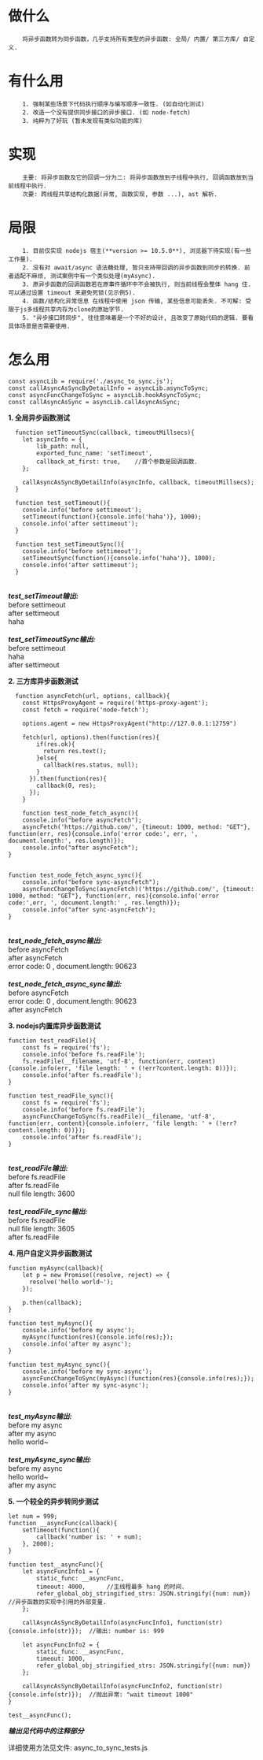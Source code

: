 # 做什么
		将异步函数转为同步函数，几乎支持所有类型的异步函数: 全局/ 内置/ 第三方库/ 自定义.
		
# 有什么用
		1. 强制某些场景下代码执行顺序与编写顺序一致性. (如自动化测试)
		2. 改造一个没有提供同步接口的异步接口. (如 node-fetch)
		3. 纯粹为了好玩 (暂未发现有类似功能的库)
		
# 实现
		主要: 将异步函数及它的回调一分为二: 将异步函数放到子线程中执行, 回调函数放到当前线程中执行.
		次要: 跨线程共享结构化数据(异常, 函数实现, 参数 ...), ast 解析.
	
# 局限
		1. 目前仅实现 nodejs 宿主(**version >= 10.5.0**), 浏览器下待实现(有一些工作量).
		2. 没有对 await/async 语法糖处理, 暂只支持带回调的异步函数到同步的转换. 前者适配不麻烦, 测试案例中有一个类似处理(myAsync).
		3. 原异步函数的回调函数若在原事件循环中不会被执行, 则当前线程会整体 hang 住. 可以通过设置 timeout 来避免死锁(见示例5).
		4. 函数/结构化异常信息 在线程中使用 json 传输, 某些信息可能丢失. 不可解: 受限于js多线程共享内存为clone的原始字节.
		5. "异步接口转同步", 往往意味着是一个不好的设计, 且改变了原始代码的逻辑. 要看具体场景是否需要使用.

# 怎么用
```
const asyncLib = require('./async_to_sync.js');
const callAsyncAsSyncByDetailInfo = asyncLib.asyncToSync;
const asyncFuncChangeToSync = asyncLib.hookAsyncToSync;
const callAsyncAsSync = asyncLib.callAsyncAsSync;
```

**1. 全局异步函数测试**
```
  function setTimeoutSync(callback, timeoutMillsecs){
	let asyncInfo = {
		lib_path: null,
		exported_func_name: 'setTimeout',
		callback_at_first: true,	//首个参数是回调函数.
	};

	callAsyncAsSyncByDetailInfo(asyncInfo, callback, timeoutMillsecs);
  }
  
  function test_setTimeout(){
    console.info('before settimeout');
    setTimeout(function(){console.info('haha')}, 1000);
    console.info('after settimeout');
  }
  
  function test_setTimeoutSync(){
    console.info('before settimeout');
    setTimeoutSync(function(){console.info('haha')}, 1000);
    console.info('after settimeout');
  }
```
<br/>***test_setTimeout输出:***<br/>before settimeout<br/>after settimeout<br/>haha<br/>
<br/>***test_setTimeoutSync输出:***<br/>before settimeout<br/>haha<br/>after settimeout<br/>


**2. 三方库异步函数测试**
```
  function asyncFetch(url, options, callback){
    const HttpsProxyAgent = require('https-proxy-agent');
    const fetch = require('node-fetch');

    options.agent = new HttpsProxyAgent("http://127.0.0.1:12759") 

    fetch(url, options).then(function(res){
        if(res.ok){
          return res.text();
        }else{
          callback(res.status, null);
        }
      }).then(function(res){
        callback(0, res);
      });
    }

    function test_node_fetch_async(){
	console.info("before asyncFetch");
	asyncFetch('https://github.com/', {timeout: 1000, method: "GET"}, function(err, res){console.info('error code:', err, ', document.length:', res.length)});
	console.info("after asyncFetch");
}


function test_node_fetch_async_sync(){
	console.info("before sync-asyncFetch");
	asyncFuncChangeToSync(asyncFetch)('https://github.com/', {timeout: 1000, method: "GET"}, function(err, res){console.info('error code:',err, ', document.length:' , res.length)});
	console.info("after sync-asyncFetch");
}

```
<br/>***test_node_fetch_async输出:***<br/>before asyncFetch<br/>after asyncFetch<br/>error code: 0 , document.length: 90623</br>
<br/>***test_node_fetch_async_sync输出:***<br/>before asyncFetch<br/>error code: 0 , document.length: 90623</br>after asyncFetch<br/>

**3. nodejs内置库异步函数测试**
```
function test_readFile(){
	const fs = require('fs');
	console.info('before fs.readFile');
	fs.readFile(__filename, 'utf-8', function(err, content){console.info(err, 'file length: ' + (!err?content.length: 0))});
	console.info('after fs.readFile');
}

function test_readFile_sync(){
	const fs = require('fs');
	console.info('before fs.readFile');
	asyncFuncChangeToSync(fs.readFile)(__filename, 'utf-8', function(err, content){console.info(err, 'file length: ' + (!err?content.length: 0))});
	console.info('after fs.readFile');
}
```
<br/>***test_readFile输出:***</br>before fs.readFile<br/>after fs.readFile<br/>null file length: 3600<br/>
<br/>***test_readFile_sync输出:***<br/>before fs.readFile<br/>null file length: 3605<br/>after fs.readFile<br/>

**4. 用户自定义异步函数测试**
```
function myAsync(callback){
	let p = new Promise((resolve, reject) => {
	  resolve('hello world~');
	});
	
	p.then(callback);
}

function test_myAsync(){
	console.info('before my async');
	myAsync(function(res){console.info(res);});
	console.info('after my async');
}

function test_myAsync_sync(){
	console.info('before my sync-async');
	asyncFuncChangeToSync(myAsync)(function(res){console.info(res);});
	console.info('after my sync-async');
}
```
<br/>***test_myAsync输出:***<br/>before my async<br/>after my async<br/>hello world~<br/>
<br/>***test_myAsync_sync输出:***<br/>before my async<br/>hello world~<br/>after my async<br/>

**5. 一个较全的异步转同步测试**
```
let num = 999;
function __asyncFunc(callback){
	setTimeout(function(){
		callback('number is: ' + num);
	}, 2000);
}

function test__asyncFunc(){
	let asyncFuncInfo1 = {
		static_func: __asyncFunc,
		timeout: 4000,		//主线程最多 hang 的时间.
		refer_global_obj_stringified_strs: JSON.stringify({num: num})	//异步函数的实现中引用的外部变量.
	};
	
	callAsyncAsSyncByDetailInfo(asyncFuncInfo1, function(str){console.info(str)});	//输出: number is: 999
	
	let asyncFuncInfo2 = {
		static_func: __asyncFunc,
		timeout: 1000,
		refer_global_obj_stringified_strs: JSON.stringify({num: num})
	};
	
	callAsyncAsSyncByDetailInfo(asyncFuncInfo2, function(str){console.info(str)});	//抛出异常: "wait timeout 1000"
}

test__asyncFunc();
```
***输出见代码中的注释部分***

详细使用方法见文件: async_to_sync_tests.js
